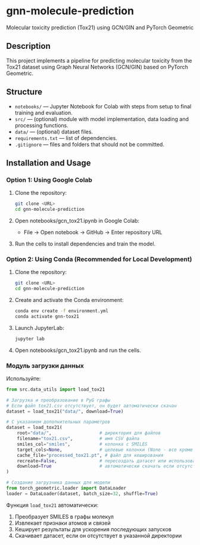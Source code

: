 # gnn-molecule-prediction
Molecular toxicity prediction (Tox21) using GCN/GIN and PyTorch Geometric

## Description
This project implements a pipeline for predicting molecular toxicity from the Tox21 dataset using Graph Neural Networks (GCN/GIN) based on PyTorch Geometric.

## Structure
- `notebooks/` — Jupyter Notebook for Colab with steps from setup to final training and evaluation.
- `src/` — (optional) module with model implementation, data loading and processing functions.
- `data/` — (optional) dataset files.
- `requirements.txt` — list of dependencies.
- `.gitignore` — files and folders that should not be committed.

## Installation and Usage

### Option 1: Using Google Colab
1. Clone the repository:
   ```bash
   git clone <URL>
   cd gnn-molecule-prediction
   ```

2. Open notebooks/gcn_tox21.ipynb in Google Colab:
   - File → Open notebook → GitHub → Enter repository URL

3. Run the cells to install dependencies and train the model.

### Option 2: Using Conda (Recommended for Local Development)
1. Clone the repository:
   ```bash
   git clone <URL>
   cd gnn-molecule-prediction
   ```

2. Create and activate the Conda environment:
   ```bash
   conda env create -f environment.yml
   conda activate gnn-tox21
   ```

3. Launch JupyterLab:
   ```bash
   jupyter lab
   ```

4. Open notebooks/gcn_tox21.ipynb and run the cells.

### Модуль загрузки данных

Используйте:

```python
from src.data_utils import load_tox21

# Загрузка и преобразование в PyG графы
# Если файл tox21.csv отсутствует, он будет автоматически скачан
dataset = load_tox21("data/", download=True)

# С указанием дополнительных параметров
dataset = load_tox21(
    root="data/",                  # директория для файлов
    filename="tox21.csv",          # имя CSV файла
    smiles_col="smiles",           # колонка с SMILES
    target_cols=None,              # целевые колонки (None - все кроме SMILES)
    cache_file="processed_tox21.pt", # файл для кеширования
    recreate=False,                # пересоздать датасет или использовать кеш
    download=True                  # автоматически скачать если отсутствует
)

# Создание загрузчика данных для модели
from torch_geometric.loader import DataLoader
loader = DataLoader(dataset, batch_size=32, shuffle=True)
```

Функция `load_tox21` автоматически:
1. Преобразует SMILES в графы молекул
2. Извлекает признаки атомов и связей
3. Кеширует результаты для ускорения последующих запусков
4. Скачивает датасет, если он отсутствует в указанной директории
